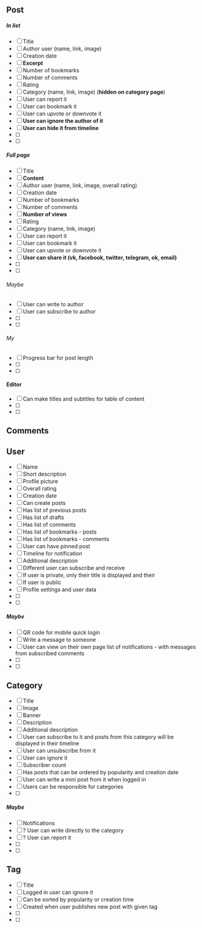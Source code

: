 ## Post

##### In list
- [ ] Title
- [ ] Author user (name, link, image)
- [ ] Creation date
- [ ] **Excerpt** 
- [ ] Number of bookmarks
- [ ] Number of comments
- [ ] Rating
- [ ] Category (name, link, image) (**hidden on category page**)
- [ ] User can report it
- [ ] User can bookmark it
- [ ] User can upvote or downvote it
- [ ] **User can ignore the author of it**
- [ ] **User can hide it from timeline**
- [ ] 
- [ ] 

##### Full page
- [ ] Title
- [ ] **Content**
- [ ] Author user (name, link, image, overall rating)
- [ ] Creation date
- [ ] Number of bookmarks
- [ ] Number of comments
- [ ] **Number of views**
- [ ] Rating
- [ ] Category (name, link, image)
- [ ] User can report it
- [ ] User can bookmark it
- [ ] User can upvote or downvote it
- [ ] **User can share it (vk, facebook, twitter, telegram, ok, email)**
- [ ]
- [ ]

###### Maybe

- [ ] User can write to author
- [ ] User can subscribe to author
- [ ]
- [ ]

###### My
- [ ] Progress bar for post length
- [ ]
- [ ]
 
#### Editor
- [ ] Can make titles and subtitles for table of content
- [ ] 
- [ ]

## Comments


## User 
- [ ] Name
- [ ] Short description
- [ ] Profile picture
- [ ] Overall rating
- [ ] Creation date
- [ ] Can create posts
- [ ] Has list of previous posts
- [ ] Has list of drafts
- [ ] Has list of comments
- [ ] Has list of bookmarks - posts
- [ ] Has list of bookmarks - comments
- [ ] User can have pinned post
- [ ] Timeline for notification
- [ ] Additional description
- [ ] Different user can subscribe and receive 
- [ ] If user is private, only their title is displayed and their 
- [ ] If user is public 
- [ ] Profile settings and user data
- [ ] 
- [ ] 

##### Maybe
- [ ] QR code for mobile quick login
- [ ] Write a message to someone
- [ ] User can view on their own page list of notifications - with messages from subscribed comments
- [ ] 
- [ ] 

## Category

- [ ] Title
- [ ] Image
- [ ] Banner
- [ ] Description
- [ ] Additional description
- [ ] User can subscribe to it and posts from this category will be displayed in their timeline
- [ ] User can unsubscribe from it
- [ ] User can ignore it
- [ ] Subscriber count
- [ ] Has posts that can be ordered by popularity and creation date
- [ ] User can write a mini post from it when logged in
- [ ] Users can be responsible for categories
- [ ] 

##### Maybe

- [ ] Notifications
- [ ] ? User can write directly to the category
- [ ] ? User can report it
- [ ] 
- [ ] 

## Tag
- [ ] Title
- [ ] Logged in user can ignore it
- [ ] Can be sorted by popularity or creation time
- [ ] Created when user publishes new post with given tag
- [ ] 
- [ ] 
